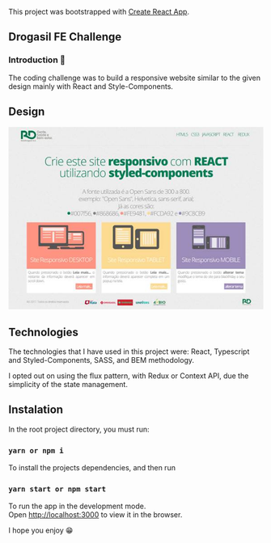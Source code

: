 This project was bootstrapped with [Create React App](https://github.com/facebook/create-react-app).

## Drogasil FE Challenge

### Introduction 👋
The coding challenge was to build a responsive website similar to the given design mainly with React and Style-Components.

## Design
![Design preview for the Drogasil coding challenge](./design/teste-raia-preview.jpg)

## Technologies
The technologies that I have used in this project were: React, Typescript and Styled-Components, SASS, and BEM methodology.

I opted out on using the flux pattern, with Redux or Context API, due the simplicity of the state management.

## Instalation
In the root project directory, you must run:

### `yarn or npm i`
To install the projects dependencies, and then run

### `yarn start or npm start`
To run the app in the development mode.<br />
Open [http://localhost:3000](http://localhost:3000) to view it in the browser.

I hope you enjoy :grin: